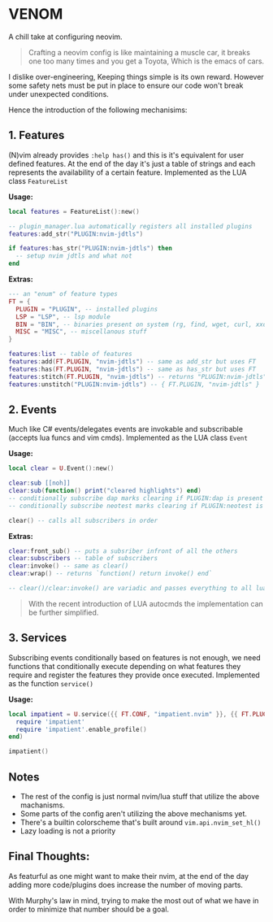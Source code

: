 # VENOM

A chill take at configuring neovim.

> Crafting a neovim config is like maintaining a muscle car,
it breaks one too many times and you get a Toyota, Which is the emacs of cars.

I dislike over-engineering, Keeping things simple is its own reward.
However some safety nets must be put in place to ensure our code won't break under unexpected conditions.

Hence the introduction of the following mechanisims:


## 1. Features
(N)vim already provides `:help has()` and this is it's equivalent for user defined features.
At the end of the day it's just a table of strings and each represents the availability of a certain feature.
Implemented as the LUA class `FeatureList`

**Usage:**
```lua
local features = FeatureList():new()

-- plugin_manager.lua automatically registers all installed plugins
features:add_str("PLUGIN:nvim-jdtls")

if features:has_str("PLUGIN:nvim-jdtls") then
  -- setup nvim jdtls and what not
end
```
**Extras:**
```lua
--- an "enum" of feature types
FT = {
  PLUGIN = "PLUGIN", -- installed plugins
  LSP = "LSP", -- lsp module
  BIN = "BIN", -- binaries present on system (rg, find, wget, curl, xxd, rg ... etc)
  MISC = "MISC", -- miscellanous stuff
}

features:list -- table of features
features:add(FT.PLUGIN, "nvim-jdtls") -- same as add_str but uses FT
features:has(FT.PLUGIN, "nvim-jdtls") -- same as has_str but uses FT
features:stitch(FT.PLUGIN, "nvim-jdtls") -- returns "PLUGIN:nvim-jdtls"
features:unstitch("PLUGIN:nvim-jdtls") -- { FT.PLUGIN, "nvim-jdtls" }
```


## 2. Events
Much like C# events/delegates events are invokable and subscribable (accepts lua funcs and vim cmds).
Implemented as the LUA class `Event`

**Usage:**
```lua
local clear = U.Event():new()

clear:sub [[noh]]
clear:sub(function() print("cleared highlights") end)
-- conditionally subscribe dap marks clearing if PLUGIN:dap is present
-- conditionally subscribe neotest marks clearing if PLUGIN:neotest is present

clear() -- calls all subscribers in order
```
**Extras:**
```lua
clear:front_sub() -- puts a subsriber infront of all the others
clear:subscribers -- table of subscribers
clear:invoke() -- same as clear()
clear:wrap() -- returns `function() return invoke() end`

-- clear()/clear:invoke() are variadic and passes everything to all lua func subs (vim cmds are WIP)
```

> With the recent introduction of LUA autocmds the implementation can be further simplified.


## 3. Services
Subscribing events conditionally based on features is not enough,
we need functions that conditionally execute depending on what features they require
and register the features they provide once executed.
Implemented as the function `service()`

**Usage:**
```lua
local impatient = U.service({{ FT.CONF, "impatient.nvim" }}, {{ FT.PLUGIN, "impatient.nvim" }}, function()
  require 'impatient'
  require 'impatient'.enable_profile()
end)

impatient()
```

## Notes
- The rest of the config is just normal nvim/lua stuff that utilize the above machanisms.
- Some parts of the config aren't utilizing the above mechanisms yet.
- There's a builtin colorscheme that's built around `vim.api.nvim_set_hl()`
- Lazy loading is not a priority


## Final Thoughts:
As featurful as one might want to make their nvim,
at the end of the day adding more code/plugins does increase the number of moving parts.

With Murphy's law in mind, trying to make the most out of what we have in order to minimize that number should be a goal.
